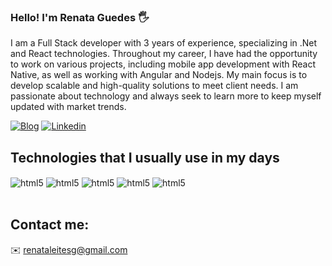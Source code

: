 ### Hello! I'm Renata Guedes 🖐️

I am a Full Stack developer with 3 years of experience, specializing in .Net and React technologies. Throughout my career, I have had the opportunity to work on various projects, including mobile app development with React Native, as well as working with Angular and Nodejs. My main focus is to develop scalable and high-quality solutions to meet client needs. I am passionate about technology and always seek to learn more to keep myself updated with market trends.

[![Blog](https://img.shields.io/website?label=renatadev.vercel.app&style=for-the-badge&url=https://renatadev.vercel.app/)](https://renatadev.vercel.app/)
[![Linkedin](https://img.shields.io/badge/LinkedIn-0077B5?style=for-the-badge&logo=linkedin&logoColor=white)](www.linkedin.com/in/renata-guedes-dev)

## Technologies that I usually use in my days

<div style="display: inline_block">
    <img align="center" alt="html5" src="https://img.shields.io/badge/.NET-5C2D91?style=for-the-badge&logo=.net&logoColor=white">
    <img align="center" alt="html5" src="https://img.shields.io/badge/C%23-239120?style=for-the-badge&logo=c-sharp&logoColor=white">
    <img align="center" alt="html5" src="https://img.shields.io/badge/React-20232A?style=for-the-badge&logo=react&logoColor=61DAFB">
    <img align="center" alt="html5" src="https://img.shields.io/badge/TypeScript-007ACC?style=for-the-badge&logo=typescript&logoColor=white">
    <img align="center" alt="html5" src="https://img.shields.io/badge/JavaScript-F7DF1E?style=for-the-badge&logo=javascript&logoColor=black">
</div></br>



## Contact me:

✉️ renataleitesg@gmail.com
